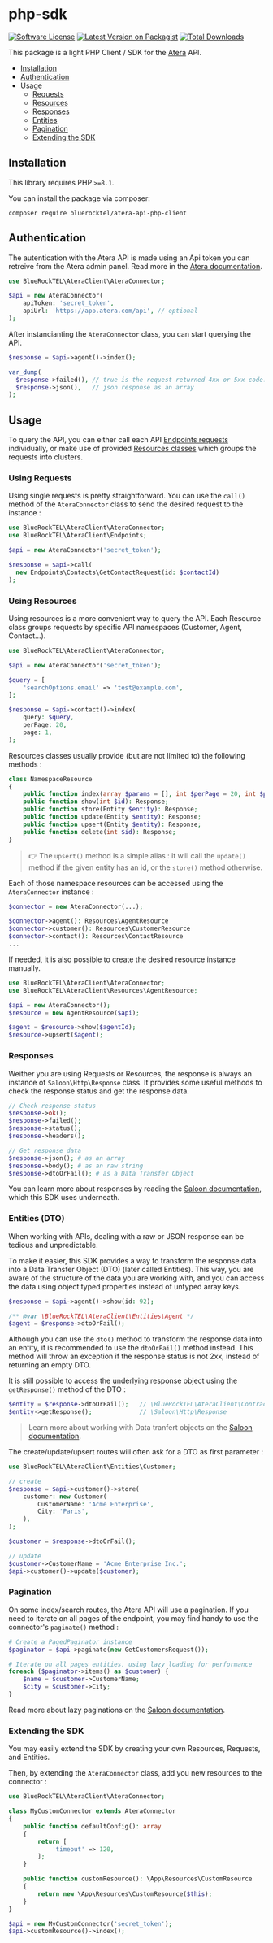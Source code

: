 # php-sdk

[![Software License](https://img.shields.io/badge/license-MIT-brightgreen.svg?style=flat-square)](LICENSE.md)
[![Latest Version on Packagist](https://img.shields.io/packagist/v/bluerocktel/atera-api-php-client.svg?style=flat-square)](https://packagist.org/packages/bluerocktel/atera-api-php-client)
[![Total Downloads](https://img.shields.io/packagist/dt/bluerocktel/atera-api-php-client.svg?style=flat-square)](https://packagist.org/packages/bluerocktel/atera-api-php-client)


This package is a light PHP Client / SDK for the [Atera](https://atera.com/) API.

- [Installation](#installation)
- [Authentication](#authentication)
- [Usage](#usage)
  - [Requests](#usage-requests)
  - [Resources](#usage-resources)
  - [Responses](#usage-responses)
  - [Entities](#usage-entities)
  - [Pagination](#usage-pagination)
  - [Extending the SDK](#usage-extends)


<a name="installation"></a>

## Installation

This library requires PHP `>=8.1`.

You can install the package via composer:

```
composer require bluerocktel/atera-api-php-client
```

<a name="authentication"></a>

## Authentication

The autentication with the Atera API is made using an Api token you can retreive from the Atera admin panel. Read more in the [Atera documentation](https://support.atera.com/hc/fr/articles/219083397-API).


```php
use BlueRockTEL\AteraClient\AteraConnector;

$api = new AteraConnector(
    apiToken: 'secret_token',
    apiUrl: 'https://app.atera.com/api', // optional
);
```

After instancianting the `AteraConnector` class, you can start querying the API.

```php
$response = $api->agent()->index();

var_dump(
  $response->failed(), // true is the request returned 4xx or 5xx code.
  $response->json(),   // json response as an array
);
```

<a name="usage"></a>

## Usage

To query the API, you can either call each API [Endpoints requests](https://github.com/bluerocktel/atera-api-php-client/tree/main/src/Endpoints) individually, or make use of provided [Resources classes](https://github.com/bluerocktel/atera-api-php-client/tree/main/src/Resources) which groups the requests into clusters.


<a name="usage-requests"></a>

### Using Requests

Using single requests is pretty straightforward. You can use the `call()` method of the `AteraConnector` class to send the desired request to the instance :

```php
use BlueRockTEL\AteraClient\AteraConnector;
use BlueRockTEL\AteraClient\Endpoints;

$api = new AteraConnector('secret_token');

$response = $api->call(
  new Endpoints\Contacts\GetContactRequest(id: $contactId)
);
```

<a name="usage-resources"></a>

### Using Resources

Using resources is a more convenient way to query the API. Each Resource class groups requests by specific API namespaces (Customer, Agent, Contact...).

```php
use BlueRockTEL\AteraClient\AteraConnector;

$api = new AteraConnector('secret_token');

$query = [
    'searchOptions.email' => 'test@example.com',
];

$response = $api->contact()->index(
    query: $query,
    perPage: 20,
    page: 1,
);
```

Resources classes usually provide (but are not limited to) the following methods :

```php
class NamespaceResource
{
    public function index(array $params = [], int $perPage = 20, int $page = 1): Response;
    public function show(int $id): Response;
    public function store(Entity $entity): Response;
    public function update(Entity $entity): Response;
    public function upsert(Entity $entity): Response;
    public function delete(int $id): Response;
}
```

> 👉 The `upsert()` method is a simple alias : it will call the `update()` method if the given entity has an id, or the `store()` method otherwise.

Each of those namespace resources can be accessed using the `AteraConnector` instance :

```php
$connector = new AteraConnector(...);

$connector->agent(): Resources\AgentResource
$connector->customer(): Resources\CustomerResource
$connector->contact(): Resources\ContactResource
...
```

If needed, it is also possible to create the desired resource instance manually.

```php
use BlueRockTEL\AteraClient\AteraConnector;
use BlueRockTEL\AteraClient\Resources\AgentResource;

$api = new AteraConnector();
$resource = new AgentResource($api);

$agent = $resource->show($agentId);
$resource->upsert($agent);
```

<a name="usage-responses"></a>

### Responses

Weither you are using Requests or Resources, the response is always an instance of `Saloon\Http\Response` class.
It provides some useful methods to check the response status and get the response data.

```php
// Check response status
$response->ok();
$response->failed();
$response->status();
$response->headers();

// Get response data
$response->json(); # as an array
$response->body(); # as an raw string
$response->dtoOrFail(); # as a Data Transfer Object
```

You can learn more about responses by reading the [Saloon documentation](https://docs.saloon.dev/the-basics/responses#useful-methods), which this SDK uses underneath.

<a name="usage-entities"></a>

### Entities (DTO)

When working with APIs, dealing with a raw or JSON response can be tedious and unpredictable.

To make it easier, this SDK provides a way to transform the response data into a Data Transfer Object (DTO) (later called Entities). This way, you are aware of the structure of the data you are working with, and you can access the data using object typed properties instead of untyped array keys.


```php
$response = $api->agent()->show(id: 92);

/** @var \BlueRockTEL\AteraClient\Entities\Agent */
$agent = $response->dtoOrFail();
```


Although you can use the `dto()` method to transform the response data into an entity, it is recommended to use the `dtoOrFail()` method instead. This method will throw an exception if the response status is not 2xx, instead of returning an empty DTO.

It is still possible to access the underlying response object using the `getResponse()` method of the DTO :

```php
$entity = $response->dtoOrFail();   // \BlueRockTEL\AteraClient\Contracts\Entity
$entity->getResponse();             // \Saloon\Http\Response
```

> Learn more about working with Data tranfert objects on the [Saloon documentation](https://docs.saloon.dev/digging-deeper/data-transfer-objects).

The create/update/upsert routes will often ask for a DTO as first parameter :

```php
use BlueRockTEL\AteraClient\Entities\Customer;

// create
$response = $api->customer()->store(
    customer: new Customer(
        CustomerName: 'Acme Enterprise',
        City: 'Paris',
    ),
);

$customer = $response->dtoOrFail();

// update
$customer->CustomerName = 'Acme Enterprise Inc.';
$api->customer()->update($customer);
```


<a name="usage-pagination"></a>

### Pagination

On some index/search routes, the Atera API will use a pagination.
If you need to iterate on all pages of the endpoint, you may find handy to use the connector's `paginate()` method :

```php
# Create a PagedPaginator instance
$paginator = $api->paginate(new GetCustomersRequest());

# Iterate on all pages entities, using lazy loading for performance
foreach ($paginator->items() as $customer) {
    $name = $customer->CustomerName;
    $city = $customer->City;
}
```

Read more about lazy paginations on the [Saloon documentation](https://docs.saloon.dev/installable-plugins/pagination#using-the-paginator).

<a name="usage-extends"></a>

### Extending the SDK

You may easily extend the SDK by creating your own Resources, Requests, and Entities.

Then, by extending the `AteraConnector` class, add you new resources to the connector :

```php
use BlueRockTEL\AteraClient\AteraConnector;

class MyCustomConnector extends AteraConnector
{
    public function defaultConfig(): array
    {
        return [
            'timeout' => 120,
        ];
    }

    public function customResource(): \App\Resources\CustomResource
    {
        return new \App\Resources\CustomResource($this);
    }
}

$api = new MyCustomConnector('secret_token');
$api->customResource()->index();
```
